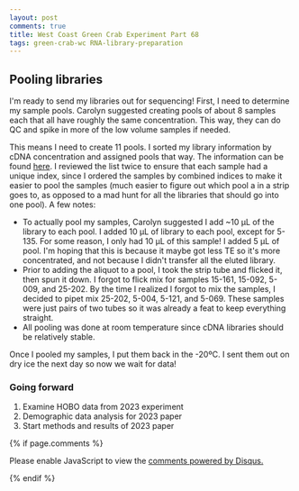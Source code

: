 ```yaml
---
layout: post
comments: true
title: West Coast Green Crab Experiment Part 68
tags: green-crab-wc RNA-library-preparation
---
```


## Pooling libraries

I'm ready to send my libraries out for sequencing! First, I need to determine my sample pools. Carolyn suggested creating pools of about 8 samples each that all have roughly the same concentration. This way, they can do QC and spike in more of the low volume samples if needed.

This means I need to create 11 pools. I sorted my library information by cDNA concentration and assigned pools that way. The information can be found [here](https://docs.google.com/spreadsheets/d/1B1tyeCI7F_T-l41144m6k_MEVhhU-XCHAEkr6PHoTpw/edit?gid=33522049#gid=33522049). I reviewed the list twice to ensure that each sample had a unique index, since I ordered the samples by combined indices to make it easier to pool the samples (much easier to figure out which pool a in a strip goes to, as opposed to a mad hunt for all the libraries that should go into one pool). A few notes:

- To actually pool my samples, Carolyn suggested I add ~10 µL of the library to each pool. I added 10 µL of library to each pool, except for 5-135. For some reason, I only had 10 µL of this sample! I added 5 µL of pool. I'm hoping that this is because it maybe got less TE so it's more concentrated, and not because I didn't transfer all the eluted library.
- Prior to adding the aliquot to a pool, I took the strip tube and flicked it, then spun it down. I forgot to flick mix for samples 15-161, 15-092, 5-009, and 25-202. By the time I realized I forgot to mix the samples, I decided to pipet mix 25-202, 5-004, 5-121, and 5-069. These samples were just pairs of two tubes so it was already a feat to keep everything straight.
- All pooling was done at room temperature since cDNA libraries should be relatively stable.

Once I pooled my samples, I put them back in the -20ºC. I sent them out on dry ice the next day so now we wait for data!

### Going forward

1. Examine HOBO data from 2023 experiment
5. Demographic data analysis for 2023 paper
6. Start methods and results of 2023 paper

{% if page.comments %}

<div id="disqus_thread"></div>
<script>

/**
*  RECOMMENDED CONFIGURATION VARIABLES: EDIT AND UNCOMMENT THE SECTION BELOW TO INSERT DYNAMIC VALUES FROM YOUR PLATFORM OR CMS.
*  LEARN WHY DEFINING THESE VARIABLES IS IMPORTANT: https://disqus.com/admin/universalcode/#configuration-variables*/
/*
var disqus_config = function () {
this.page.url = PAGE_URL;  // Replace PAGE_URL with your page's canonical URL variable
this.page.identifier = PAGE_IDENTIFIER; // Replace PAGE_IDENTIFIER with your page's unique identifier variable
};
*/
(function() { // DON'T EDIT BELOW THIS LINE
var d = document, s = d.createElement('script');
s.src = 'https://the-responsible-grad-student.disqus.com/embed.js';
s.setAttribute('data-timestamp', +new Date());
(d.head || d.body).appendChild(s);
})();
</script>
<noscript>Please enable JavaScript to view the <a href="https://disqus.com/?ref_noscript">comments powered by Disqus.</a></noscript>

{% endif %}

<script id="dsq-count-scr" src="//the-responsible-grad-student.disqus.com/count.js" async></script>
